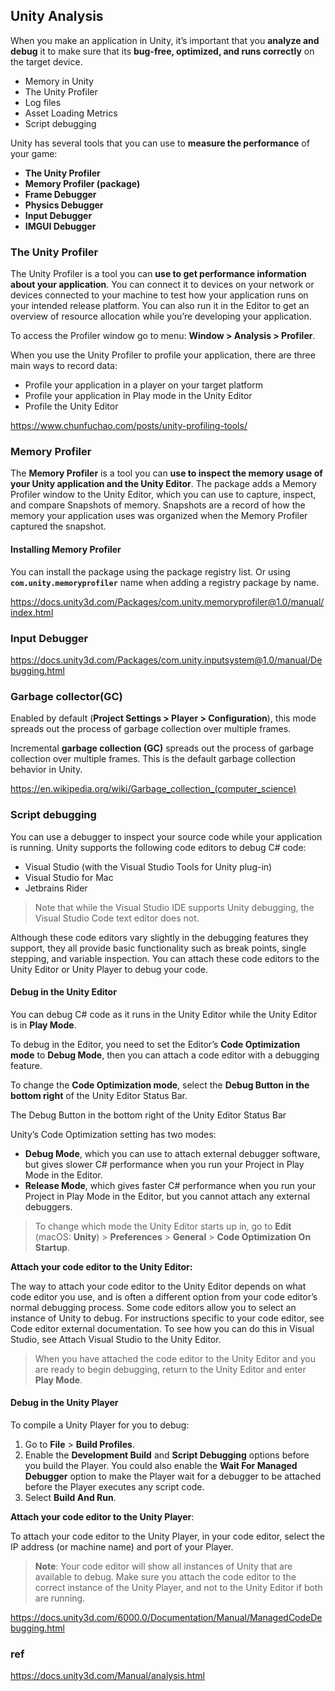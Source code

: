 ## Unity Analysis

When you make an application in Unity, it’s important that you **analyze and debug** it to make sure that its **bug-free, optimized, and runs correctly** on the target device.

- Memory in Unity
- The Unity Profiler
- Log files
- Asset Loading Metrics
- Script debugging


Unity has several tools that you can use to **measure the performance** of your game:

- **The Unity Profiler**
- **Memory Profiler (package)**
- **Frame Debugger**
- **Physics Debugger**
- **Input Debugger**
- **IMGUI Debugger**


### The Unity Profiler

The Unity Profiler is a tool you can **use to get performance information about your application**. You can connect it to devices on your network or devices connected to your machine to test how your application runs on your intended release platform. You can also run it in the Editor to get an overview of resource allocation while you’re developing your application.


To access the Profiler window go to menu: **Window > Analysis > Profiler**. 

When you use the Unity Profiler to profile your application, there are three main ways to record data:

-   Profile your application in a player on your target platform
-   Profile your application in Play mode in the Unity Editor
-   Profile the Unity Editor

https://www.chunfuchao.com/posts/unity-profiling-tools/

### Memory Profiler
The **Memory Profiler** is a tool you can **use to inspect the memory usage of your Unity application and the Unity Editor**. The package adds a Memory Profiler window to the Unity Editor, which you can use to capture, inspect, and compare Snapshots of memory. Snapshots are a record of how the memory your application uses was organized when the Memory Profiler captured the snapshot.

#### Installing Memory Profiler
You can install the package using the package registry list. Or using **`com.unity.memoryprofiler`** name when adding a registry package by name.

https://docs.unity3d.com/Packages/com.unity.memoryprofiler@1.0/manual/index.html


### Input Debugger
https://docs.unity3d.com/Packages/com.unity.inputsystem@1.0/manual/Debugging.html

### Garbage collector(GC)

Enabled by default (**Project Settings > Player > Configuration**), this mode spreads out the process of garbage collection over multiple frames.

Incremental **garbage collection (GC)** spreads out the process of garbage collection over multiple frames. This is the default garbage collection behavior in Unity.

https://en.wikipedia.org/wiki/Garbage_collection_(computer_science)


### Script debugging

You can use a debugger to inspect your source code while your application is running. Unity supports the following code editors to debug C# code:

- Visual Studio (with the Visual Studio Tools for Unity plug-in)
- Visual Studio for Mac
- Jetbrains Rider

> Note that while the Visual Studio IDE supports Unity debugging, the Visual Studio Code text editor does not.

Although these code editors vary slightly in the debugging features they support, they all provide basic functionality such as break points, single stepping, and variable inspection. You can attach these code editors to the Unity Editor or Unity Player to debug your code.

#### Debug in the Unity Editor

You can debug C# code as it runs in the Unity Editor while the Unity Editor is in **Play Mode**.

To debug in the Editor, you need to set the Editor’s **Code Optimization mode** to **Debug Mode**, then you can attach a code editor with a debugging feature.

To change the **Code Optimization mode**, select the **Debug Button in the bottom right** of the Unity Editor Status Bar.

The Debug Button in the bottom right of the Unity Editor Status Bar

Unity’s Code Optimization setting has two modes:

-   **Debug Mode**, which you can use to attach external debugger software, but gives slower C# performance when you run your Project in Play Mode in the Editor.
-   **Release Mode**, which gives faster C# performance when you run your Project in Play Mode in the Editor, but you cannot attach any external debuggers.


> To change which mode the Unity Editor starts up in, go to **Edit** (macOS: **Unity**) > **Preferences** > **General** > **Code Optimization On Startup**.

**Attach your code editor to the Unity Editor:**

The way to attach your code editor to the Unity Editor depends on what code editor you use, and is often a different option from your code editor’s normal debugging process. Some code editors allow you to select an instance of Unity to debug. For instructions specific to your code editor, see Code editor external documentation. To see how you can do this in Visual Studio, see Attach Visual Studio to the Unity Editor.

> When you have attached the code editor to the Unity Editor and you are ready to begin debugging, return to the Unity Editor and enter **Play Mode**.

#### Debug in the Unity Player

To compile a Unity Player for you to debug:

1.  Go to **File** > **Build Profiles**.
2.  Enable the ****Development Build**** and **Script Debugging** options before you build the Player. You could also enable the **Wait For Managed Debugger** option to make the Player wait for a debugger to be attached before the Player executes any script code.
3.  Select **Build And Run**.

**Attach your code editor to the Unity Player**:

To attach your code editor to the Unity Player, in your code editor, select the IP address (or machine name) and port of your Player.


> **Note**: Your code editor will show all instances of Unity that are available to debug. Make sure you attach the code editor to the correct instance of the Unity Player, and not to the Unity Editor if both are running.


https://docs.unity3d.com/6000.0/Documentation/Manual/ManagedCodeDebugging.html

### ref 
https://docs.unity3d.com/Manual/analysis.html 

